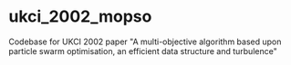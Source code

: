ukci_2002_mopso
===============

Codebase for UKCI 2002 paper "A multi-objective algorithm based upon particle swarm optimisation, an efficient data structure and turbulence"
